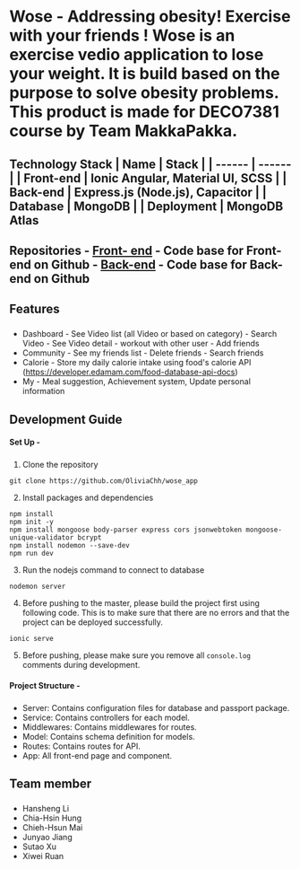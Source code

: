 # Wose - Addressing obesity! Exercise with your friends ! Wose is an exercise vedio application to lose your weight. It is build based on the purpose to solve obesity problems. This product is made for DECO7381 course by Team MakkaPakka.

## Technology Stack | Name | Stack | | ------ | ------ | | Front-end | Ionic Angular, Material UI, SCSS | | Back-end | Express.js (Node.js), Capacitor | | Database | MongoDB | | Deployment | MongoDB Atlas

## Repositories - [Front- end](https://github.com/OliviaChh/wose_app/tree/main/src/app) - Code base for Front-end on Github - [Back-end](https://github.com/OliviaChh/wose_app/tree/main/server) - Code base for Back-end on Github

## Features
### 
* Dashboard - See Video list (all Video or based on category) - Search Video - See Video detail - workout with other user - Add friends
* Community - See my friends list - Delete friends - Search friends
* Calorie - Store my daily calorie intake using food's calorie API (https://developer.edamam.com/food-database-api-docs)
* My - Meal suggestion, Achievement system, Update personal information

## Development Guide
#### Set Up -
###
1. Clone the repository 
```
git clone https://github.com/OliviaChh/wose_app
```
2. Install packages and dependencies
```
npm install
npm init -y
npm install mongoose body-parser express cors jsonwebtoken mongoose-unique-validator bcrypt
npm install nodemon --save-dev
npm run dev
```
3. Run the nodejs command to connect to database
```
nodemon server
``` 
4. Before pushing to the master, please build the project first using following code. This is to make sure that there are no errors and that the project can be deployed successfully. 
```
ionic serve
```
5. Before pushing, please make sure you remove all `console.log` comments during development. 

#### Project Structure - 
###
* Server: Contains configuration files for database and passport package.
* Service: Contains controllers for each model.
* Middlewares: Contains middlewares for routes.
* Model: Contains schema definition for models.
* Routes: Contains routes for API.
* App: All front-end page and component.


## Team member
###
* Hansheng Li
* Chia-Hsin Hung
* Chieh-Hsun Mai
* Junyao Jiang
* Sutao Xu
* Xiwei Ruan
